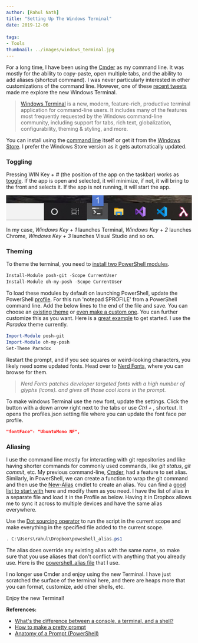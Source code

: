 ```yaml
---
author: [Rahul Nath]
title: "Setting Up The Windows Terminal"
date: 2019-12-06
  
tags:
- Tools
thumbnail: ../images/windows_terminal.jpg
---
```


For a long time, I have been using the [Cmder](https://www.rahulpnath.com/blog/cmder-portable-console-emulator-for-windows/) as my command line. It was mostly for the ability to copy-paste, open multiple tabs, and the ability to add aliases (shortcut command). I was never particularly interested in other customizations of the command line. However, one of these [recent tweets](https://twitter.com/bradwilson/status/1199826823628017664) made me explore the new Windows Terminal.

> [Windows Terminal](https://github.com/microsoft/terminal) is a new, modern, feature-rich, productive terminal application for command-line users. It includes many of the features most frequently requested by the Windows command-line community, including support for tabs, rich text, globalization, configurability, theming & styling, and more.

You can install using the [command line](https://github.com/microsoft/terminal#installing-and-running-windows-terminal) itself or get it from the [Windows Store](https://www.microsoft.com/en-us/p/windows-terminal-preview/9n0dx20hk701#activetab=pivot:overviewtab). I prefer the Windows Store version as it gets automatically updated.

### Toggling

Pressing WIN Key + # (the position of the app on the taskbar) works as [toggle](https://www.itprotoday.com/access-taskbar-keyboard-shortcuts). If the app is open and selected, it will minimize, if not, it will bring to the front and selects it. If the app is not running, it will start the app.

![](../images/windows_terminal_toggle.jpg)

In my case, *Windows Key + 1* launches Terminal, *Windows Key + 2* launches Chrome, *Windows Key + 3* launches Visual Studio and so on.

### Theming

To theme the terminal, you need to [install two PowerShell modules](https://github.com/JanDeDobbeleer/oh-my-posh?WT.mc_id=-blog-scottha#installation).

``` powershell
Install-Module posh-git -Scope CurrentUser
Install-Module oh-my-posh -Scope CurrentUser
```

To load these modules by default on launching PowerShell, update the PowerShell [profile](https://docs.microsoft.com/en-us/powershell/module/microsoft.powershell.core/about/about_profiles?view=powershell-6#the-profile-variable). For this run 'notepad $PROFILE' from a PowerShell command line. Add the below lines to the end of the file and save. You can choose an [existing theme](https://github.com/JanDeDobbeleer/oh-my-posh?WT.mc_id=-blog-scottha#themes)  or [even make a custom one](https://github.com/JanDeDobbeleer/oh-my-posh?WT.mc_id=-blog-scottha#creating-your-own-theme). You can further customize this as you want. Here is a [great example](https://bradwilson.io/blog/prompt/powershell#windowsterminal) to get started. I use the *Paradox* theme currently.

``` powershell
Import-Module posh-git
Import-Module oh-my-posh
Set-Theme Paradox
```
Restart the prompt, and if you see squares or weird-looking characters, you likely need some updated fonts. Head over to [Nerd Fonts](https://www.nerdfonts.com/), where you can browse for them. 

>*Nerd Fonts patches developer targeted fonts with a high number of glyphs (icons). and gives all those cool icons in the prompt*.

To make windows Terminal use the new font, update the settings. Click the button with a down arrow right next to the tabs or use *Ctrl + ,* shortcut. It opens the profiles.json setting file where you can update the font face per profile. 

``` json
"fontFace": "UbuntuMono NF",
```

### Aliasing

I use the command line mostly for interacting with git repositories and like having shorter commands for commonly used commands, like *git status*, *git commit*, etc. My previous command-line, [Cmder](https://www.rahulpnath.com/blog/cmder-portable-console-emulator-for-windows/), had a feature to set alias. Similarly, in PowerShell, we can create a function to wrap the git command and then use the [New-Alias](https://docs.microsoft.com/en-us/powershell/module/microsoft.powershell.utility/new-alias?view=powershell-6) cmdlet to create an alias. You can find a [good list to start with](https://stackoverflow.com/a/23201953/1948745) here and modify them as you need. I have the list of alias in a separate file and load it in the Profile as below. Having it in Dropbox allows me to sync it across to multiple devices and have the same alias everywhere.

Use the [Dot sourcing operator](https://docs.microsoft.com/en-us/powershell/module/microsoft.powershell.core/about/about_operators?view=powershell-6#dot-sourcing-operator-) to run the script in the current scope and make everything in the specified file added to the current scope.

``` powershell
. C:\Users\rahul\Dropbox\poweshell_alias.ps1
```

The alias does override any existing alias with the same name, so make sure that you use aliases that don't conflict with anything that you already use. Here is the [powershell_alias file](https://gist.github.com/rahulpnath/8a6413dadf8759ffbc9778d018ab2039) that I use.

I no longer use Cmder and enjoy using the new Terminal. I have just scratched the surface of the terminal here, and there are heaps more that you can format, customize, add other shells, etc. 

Enjoy the new Terminal!

**References:**   

- [What's the difference between a console, a terminal, and a shell?](https://www.hanselman.com/blog/WhatsTheDifferenceBetweenAConsoleATerminalAndAShell.aspx)
- [How to make a pretty prompt](https://www.hanselman.com/blog/HowToMakeAPrettyPromptInWindowsTerminalWithPowerlineNerdFontsCascadiaCodeWSLAndOhmyposh.aspx)
- [Anatomy of a Prompt (PowerShell)](https://bradwilson.io/blog/prompt/powershell#windowsterminal)